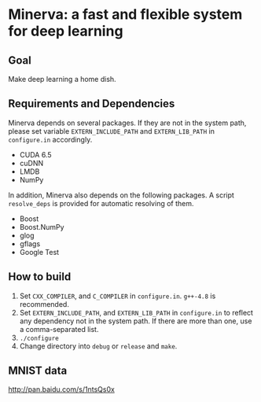 # Minerva: a fast and flexible system for deep learning

## Goal

Make deep learning a home dish.

## Requirements and Dependencies

Minerva depends on several packages. If they are not in the system path, please set variable `EXTERN_INCLUDE_PATH` and `EXTERN_LIB_PATH` in `configure.in` accordingly.

* CUDA 6.5
* cuDNN
* LMDB
* NumPy

In addition, Minerva also depends on the following packages. A script `resolve_deps` is provided for automatic resolving of them.

* Boost
* Boost.NumPy
* glog
* gflags
* Google Test

## How to build

1. Set `CXX_COMPILER`, and `C_COMPILER` in `configure.in`. `g++-4.8` is recommended.
1. Set `EXTERN_INCLUDE_PATH`, and `EXTERN_LIB_PATH` in `configure.in` to reflect any dependency not in the system path. If there are more than one, use a comma-separated list.
1. `./configure`
1. Change directory into `debug` or `release` and `make`.

## MNIST data

http://pan.baidu.com/s/1ntsQs0x

